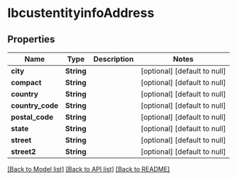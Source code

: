 # IbcustentityinfoAddress

## Properties
Name | Type | Description | Notes
------------ | ------------- | ------------- | -------------
**city** | **String** |  | [optional] [default to null]
**compact** | **String** |  | [optional] [default to null]
**country** | **String** |  | [optional] [default to null]
**country_code** | **String** |  | [optional] [default to null]
**postal_code** | **String** |  | [optional] [default to null]
**state** | **String** |  | [optional] [default to null]
**street** | **String** |  | [optional] [default to null]
**street2** | **String** |  | [optional] [default to null]

[[Back to Model list]](../README.md#documentation-for-models) [[Back to API list]](../README.md#documentation-for-api-endpoints) [[Back to README]](../README.md)


